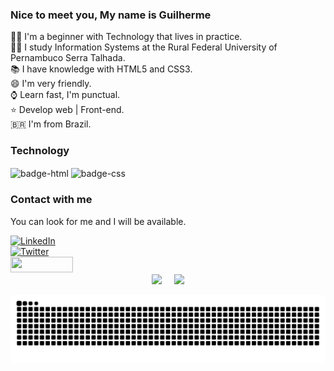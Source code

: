  ### Nice to meet you, My name is Guilherme

:man_technologist: I'm a beginner with Technology that lives in practice. <br>
:man_student: I study Information Systems at the Rural Federal University of Pernambuco Serra Talhada. <br>
:books: I have knowledge with HTML5 and CSS3. <br>
:smile: I'm very friendly. <br>
:watch: Learn fast,  I'm punctual. <br>
:star: Develop web | Front-end. <br>
:brazil: I'm from Brazil.

  ### Technology
<div>
  <img align="center"
  alt="badge-html"
  src="https://img.shields.io/badge/HTML5-E34F26?style=for-the-badge&logo=html5&logoColor=white"> 
  <img
  align="center"
  alt="badge-css"
  src="https://img.shields.io/badge/CSS3-1572B6?style=for-the-badge&logo=css3&logoColor=white">
</div>

  ### Contact with me
<div>
  <p>You can look for me and I will be available.</p>
  <a href="https://www.linkedin.com/in/luiz-guilherme-78905323a/" target="_blank" rel="external">
    <img width="100px" height="25px" src="https://img.shields.io/badge/LINKEDIN-blue?style=for-the-badge&logo=linkedin&logoColor=white" alt="LinkedIn">
  </a> <br>
  <a href="https://twitter.com/luizgmelo_" target="_blank" rel="external">
    <img width="100px" height="25px" src="https://img.shields.io/badge/TWITTER-00BFFF?style=for-the-badge&logo=twitter&logoColor=white" alt="Twitter">
  </a> <br>
  <a href="https://instagram.com/luizgmelo_" target="_blank" rel="external">
    <img width="100px" height="25px" src="https://img.shields.io/badge/-Instagram-%23E4405F?style=for-the-badge&logo=instagram&logoColor=white">
  </a> <br>

  <div align="center">
      <img
      src="https://github-profile-trophy.vercel.app/?username=luizgmelo&title=Commit&row=1&column=1" />
      &nbsp;  &nbsp;
      <img
      height="110em"
      src="https://github-readme-stats.vercel.app/api/top-langs/?username=luizgmelo&hide=javascript,shell,haskell"/>
  </div>
 
 
  ![Snake animation](https://github.com/luizgmelo/luizgmelo/blob/output/github-contribution-grid-snake.svg)

 
</div>


